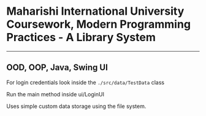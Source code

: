 # Maharishi International University Coursework, Modern Programming Practices - A Library System
---
## OOD, OOP, Java, Swing UI

For login credentials look inside the `./src/data/TestData` class

Run the main method inside ui/LoginUI

Uses simple custom data storage using the file system. 
